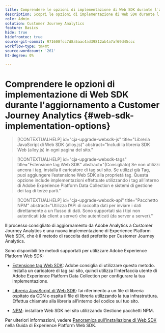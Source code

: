 ```yaml
---
title: Comprendere le opzioni di implementazione di Web SDK durante l'aggiornamento a Customer Journey Analytics
description: Scopri le opzioni di implementazione di Web SDK durante l’aggiornamento a Customer Journey Analytics
role: Admin
solution: Customer Journey Analytics
feature: Basics
hide: true
hidefromtoc: true
source-git-commit: 971600fcc7d8a5aac4ad39812ab4a7af69d45ccc
workflow-type: tm+mt
source-wordcount: '261'
ht-degree: 0%

---
```


# Comprendere le opzioni di implementazione di Web SDK durante l&#39;aggiornamento a Customer Journey Analytics {#web-sdk-implementation-options}

<!-- markdownlint-disable MD034 -->

>[!CONTEXTUALHELP]
>id="cja-upgrade-websdk-js"
>title="Libreria JavaScript di Web SDK (alloy.js)"
>abstract="Includi la libreria SDK Web (alloy.js) in ogni pagina del sito."

<!-- markdownlint-enable MD034 -->

<!-- markdownlint-disable MD034 -->

>[!CONTEXTUALHELP]
>id="cja-upgrade-websdk-tags"
>title="Estensione tag Web SDK"
>abstract="(Consigliato) Se non utilizzi ancora i tag, installa il caricatore di tag sul sito. Se utilizzi già Tag, puoi aggiungere l’estensione Web SDK alla proprietà tag. Questa opzione include implementazioni effettuate utilizzando i tag all’interno di Adobe Experience Platform Data Collection e sistemi di gestione dei tag di terze parti."

<!-- markdownlint-enable MD034 -->

<!-- markdownlint-disable MD034 -->

>[!CONTEXTUALHELP]
>id="cja-upgrade-websdk-api"
>title="Pacchetto NPM"
>abstract="Utilizza l’API di raccolta dati per inviare i dati direttamente a un flusso di dati. Sono supportati sia i tipi non autenticati (da client a server) che autenticati (da server a server)."

<!-- markdownlint-enable MD034 -->

Il processo consigliato di aggiornamento da Adobe Analytics a Customer Journey Analytics è una nuova implementazione di Experience Platform Web SDK, che è il metodo di raccolta dati preferito per Customer Journey Analytics.

Sono disponibili tre metodi supportati per utilizzare Adobe Experience Platform Web SDK:

* [Estensione tag Web SDK](https://experienceleague.adobe.com/en/docs/experience-platform/web-sdk/install/extension): Adobe consiglia di utilizzare questo metodo. Installa un caricatore di tag sul sito, quindi utilizza l’interfaccia utente di Adobe Experience Platform Data Collection per configurare la tua implementazione.

* [Libreria JavaScript di Web SDK](https://experienceleague.adobe.com/en/docs/experience-platform/web-sdk/install/library): fai riferimento a un file di libreria ospitato da CDN o ospita il file di libreria utilizzando la tua infrastruttura. Effettua chiamate alla libreria all&#39;interno del codice sul tuo sito.

* [NPM](https://experienceleague.adobe.com/en/docs/experience-platform/web-sdk/install/npm): installare Web SDK nel sito utilizzando Gestione pacchetti NPM.

Per ulteriori informazioni, vedere [Panoramica sull&#39;installazione di Web SDK](https://experienceleague.adobe.com/en/docs/experience-platform/web-sdk/install/overview) nella Guida di Experience Platform Web SDK.



